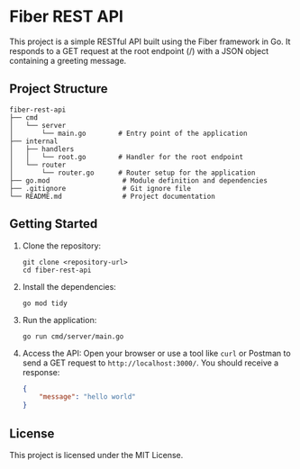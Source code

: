 # Fiber REST API

This project is a simple RESTful API built using the Fiber framework in Go. It responds to a GET request at the root endpoint (/) with a JSON object containing a greeting message.

## Project Structure

```
fiber-rest-api
├── cmd
│   └── server
│       └── main.go        # Entry point of the application
├── internal
│   ├── handlers
│   │   └── root.go        # Handler for the root endpoint
│   └── router
│       └── router.go      # Router setup for the application
├── go.mod                  # Module definition and dependencies
├── .gitignore              # Git ignore file
└── README.md               # Project documentation
```

## Getting Started

1. Clone the repository:
   ```
   git clone <repository-url>
   cd fiber-rest-api
   ```

2. Install the dependencies:
   ```
   go mod tidy
   ```

3. Run the application:
   ```
   go run cmd/server/main.go
   ```

4. Access the API:
   Open your browser or use a tool like `curl` or Postman to send a GET request to `http://localhost:3000/`. You should receive a response:
   ```json
   {
       "message": "hello world"
   }
   ```

## License

This project is licensed under the MIT License.